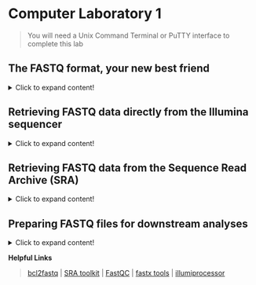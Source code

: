# Computer Laboratory 1
>You will need a Unix Command Terminal or PuTTY interface to complete this lab
## The FASTQ format, your new best friend

<details>
  <summary>Click to expand content!</summary>

>NGS files can be rather large and most phylogenetics and populations genetics software packages import Illumina data as FASTQ files. The individual sequences in a FASTQ file are called 'reads'. There can be millions of reads in a single FASTQ file. 

Each DNA sequence in a FASTQ file looks like this: 
```
@M01811:34:000000000-ACGFH:1:1101:10492:1210 1:N:0:15
ACTTGTATTAAGACTAATGTTCATTATTACCCCAACTTCTTTTGAAGCTGGCAAAATTTCAAAAATTATAACACACTCAGAAACTATTTTAATTGCAAAGATGGTTCTGAGAGGCTGCCTTAAATGCAGAGATCTAGCTATCTTTCTTTCTCCCCTCTCTAGGGATTCTTCAGAAGGAGTCAGCAGAACAATGCCTCATATTCCTGCCCAAGGCAGAGAAACTGTTTAATTGACAGAACCAACAGAAATCGCTGCCAACACTGCCGTCTGCAGAAGTGTCTTGCCCTAGGAATGTCTCGAGATGG
+
CCCCCGGGFGGFGGGGGGGCFGGGGGGGGGGGGGGGGGGGGGGDGFGGGGGGGGGGGFGGCFGFGE<EAFGGGGGDFFGFG<FGGFFFGGGGGFFGGGGGGGGFAFFCFGGGGDCGGGGCDFFGGGFC,FFGAF9FFGGGGGGGGGGGGGFGG?FFGGGGGGGGGGGGFGGFFEGF@>EFGGGGGGFGGGGGDG?;DDEFGGGGFGG,@FGFFGG>FGGFGGFG?DGGGFGGFGGGGGGGGFFFFFCFFFDFFFFFFFFFFFFFFFFFFD6@;CFFF=CEEFEFF303,()1;;EECF4)62=A3
```  
The first line provides information from the sequencer (flow cell), the second the inferred DNA sequence, the third a standard +, and the fourth the Phred quality score (Q score). 

Phred Quality Score | Probability of Incorrect Base Call  | Base Call Accuracy
------------ | -------------  | -------------
10 | 1 in 10 | 90%
20 | 1 in 100  | 99%
30 | 1 in 1,000  | 99.9%
40 | 1 in 10,000  | 99.99%
50 | 1 in 100,000  | 99.999%
  
  

</details>

## Retrieving FASTQ data directly from the Illumina sequencer

<details>
  <summary>Click to expand content!</summary>

>If you are retrieving sequence data directly from the NHM NextSeq or MiSeq, you will need to convert the Illumina Base Call data into the FASTQ format. This can be done using the Illumina program [bcl2fastq](https://emea.support.illumina.com/sequencing/sequencing_software/bcl2fastq-conversion-software.html).

1. First, let's download bcl2fastq:
```
wget https://support.illumina.com/softwaredownload.html?assetId=82660c4c-f46c-4743-8566-2437755e4329&assetDetails=bcl2fastq2-v2-20-0-tar.zip  
```  
>At 211 MB this is a rather large file so the download may take a moment.  

2. Illumina datasets can be very large, so for this lab we are going to work with an unpublished dataset of 10 shotgun-sequenced museum specimens (XXX GB) which was generated on the NHM Illumina NextSeq.
  
3. The software uses a configuration file which is always named ```SampleSheet.csv``` that is formatted like this: 
```
[Header]			
IEMFileVersion	4		
Investigator Name	JS		
Experiment Name	JS		
Date	02/04/2019		
Workflow	GenerateFASTQ		
Application	NextSeq FASTQ Only		
Assay	TruSeq LT		
Description	Brewer_Wilkinson_Streicher_caecilian_DNA		
Chemistry	Default		
			
[Reads]			
151			
151			
			
[Settings]			
Adapter	AGATCGGAAGAGCACACGTCTGAACTCCAGTCA		
AdapterRead2	AGATCGGAAGAGCGTCGTGTAGGGAAAGAGTGT		
			
[Data]			
Sample_ID	Sample_Name	I7_Index_ID	index
3	3	i3	TTAGGC
4	4	i4	TGACCA
5	5	i5	ACAGTG
6	6	i6	GCCAAT
8	8	i8	ACTTGA
10	10	i10	TAGCTT
12	12	i12	CTTGTA
15	15	i15	ATGTCA
24	24	i24	AGCAGG
27	27	i27	ATTGAG
  
```
This configuration file will be used by the software to process the Base Call data and transform them into FASTQ data.
  
  
</details>

## Retrieving FASTQ data from the Sequence Read Archive (SRA)

<details>
  <summary>Click to expand content!</summary>

>If you want to obtain previously published data, you will want to use the SRA toolkit from NCBI. 

 1. Download and install the SRA Toolkit from NCBI/Github:
>For Ubuntu (e.g. Franklin@NHM). For other operating systems, visit: [SRA toolkit](https://github.com/ncbi/sra-tools/wiki)    
```
wget http://ftp-trace.ncbi.nlm.nih.gov/sra/sdk/current/sratoolkit.current-ubuntu64.tar.gz  
```
```
tar -xf sratoolkit.current-ubuntu64.tar.gz
```
```
rm sratoolkit.current-ubuntu64.tar.gz
```  
```
cd sratoolkit.current-ubuntu64
```
```
cd bin
```
```
./vdb-config --interactive
```
This will open the SRA configuration. Use the Configuration Guide [here](https://github.com/ncbi/sra-tools/wiki/03.-Quick-Toolkit-Configuration). Then test with the following command:
```
./fastq-dump --stdout -X 2 SRR390728
```
You should see this output:
```
Read 2 spots for SRR390728
Written 2 spots for SRR390728
@SRR390728.1 1 length=72
CATTCTTCACGTAGTTCTCGAGCCTTGGTTTTCAGCGATGGAGAATGACTTTGACAAGCTGAGAGAAGNTNC
+SRR390728.1 1 length=72
;;;;;;;;;;;;;;;;;;;;;;;;;;;9;;665142;;;;;;;;;;;;;;;;;;;;;;;;;;;;;96&&&&(
@SRR390728.2 2 length=72
AAGTAGGTCTCGTCTGTGTTTTCTACGAGCTTGTGTTCCAGCTGACCCACTCCCTGGGTGGGGGGACTGGGT
+SRR390728.2 2 length=72
;;;;;;;;;;;;;;;;;4;;;;3;393.1+4&&5&&;;;;;;;;;;;;;;;;;;;;;<9;<;;;;;464262
```  
  
  2. Download some data using the SRA toolkit. As an example we will use Illumina MiSeq data from an individual of *Cylindrophis* *ruffus* used in Streicher & Wiens [2016](https://www.sciencedirect.com/science/article/abs/pii/S1055790316300495?via%3Dihub):

```
./fasterq-dump SRR3284185
```
  
You shoud see the following output: 
  
```
spots read:     115,128
reads read:     230,256
reads written:  230,256
```
>Read 1 (SRR3284185_1.fastq) and Read 2 (SRR3284185_2.fastq) data are now in your working directory.

</details>


## Preparing FASTQ files for downstream analyses

<details>
  <summary>Click to expand content!</summary>

>There are several things we want to do to a FASTQ file before we analyse it including removing bad quality bases and the adapter contamination we discussed in lecture.     

 1. We want to figure out what kind of Q-scores we are dealing with. Older Illumina machines used a system called phred-64 scoring whereas newer Illumina (and other sequencing platforms) use phred-33 scoring. Let's start by downloading and installing FastQC: 
  
```
wget https://www.bioinformatics.babraham.ac.uk/projects/fastqc/fastqc_v0.11.9.zip
```
```
unzip fastqc_v0.11.9.zip
```  
```  
rm fastqc_v0.11.9.zip
``` 
```
cd FastQC 
```  
```
chmod 755 fastqc
``` 

 2. Let's use the MiSeq files from *Cylindrophis* *ruffus* we downloaded from the SRA as example data. First, let's navigate to the SRA toolkit ```bin``` directory. Then determine the $PATH:
  
```
pwd  
```  
Your directory structure will differ from mine based on your user name. On Franklin, mine is: 
```
/home/jefs/NGS_course/sratoolkit.2.11.0-ubuntu64/bin  
```
```  
mv SRR3284185_1.fastq /home/jefs/NGS_course/FastQC
```
```  
mv SRR3284185_2.fastq /home/jefs/NGS_course/FastQC
```    
Now that both of the FASTQ files have been moved. Let's navigate to the FastQC directory. Once in the FastQC directory, run the following command:
```
./fastqc SRR3284185_1.fastq SRR3284185_2.fastq  
```  
This will produce several output files. If not working locally, you can use WinSCP to access the HTML output. There are also copies in the [Example Files](https://github.com/nhm-herpetology/museum-NGS-training/tree/main/Unit_01/Computer_Lab/Example_Files) directory. The FastQC summaries let us see that quality decreases (as expected) near the end of the sequences: around 185 bp in Read 1 and 135 bp in Read 2. They also reveal that adapter contamination is present in >10% of the sequences near the end of the sequence. 

3. Let's copy the FASTQ files to a new directory for cleaning and processing:
```
cp SRR3284185_1.fastq /home/jefs/NGS_course/Data/raw-fastq
```  
```
cp SRR3284185_2.fastq /home/jefs/NGS_course/Data/raw-fastq
```  
  
Now navigate to the 'Data/raw-fastq' directory. Let's prepare the files for cleaning by renaming them and compressing them: 
```
mv SRR3284185_1.fastq SRR3284185_S1_L001_R1_001.fastq
```  
```
mv SRR3284185_2.fastq SRR3284185_S1_L001_R2_001.fastq
``` 
```
gzip SRR3284185_S1_L001_R1_001.fastq
```  
```
gzip SRR3284185_S1_L001_R2_001.fastq
``` 
  
We want to remove low quality bases and adapter contamination and we can do both of those things using [Illumiprocessor](https://github.com/faircloth-lab/illumiprocessor) 
  
4. To use Illumiprocessor we need to install phyluce which requires miniconda for installation. On Franklin or Crop Diversity Cluster we just need to type:

```
install-conda
```  

4. Install phyluce (instructions here for Linux version, other versions available [here](https://github.com/faircloth-lab/phyluce/releases): 

```
wget https://raw.githubusercontent.com/faircloth-lab/phyluce/v1.7.1/distrib/phyluce-1.7.1-py36-Linux-conda.yml
``` 
```  
conda env create -n phyluce-1.7.1 --file phyluce-1.7.1-py36-Linux-conda.yml
```   
>Dependencies and Illumiprocessor are now installed
  
5. Activate phyluce
 ```  
  conda activate phyluce-1.7.1
 ``` 
6. To use Illumiprocessor, a congiguration file is needed. The configuration file looks like this:

```
[adapters]
i7:AGATCGGAAGAGCACACGTCTGAACTCCAGTCAC*ATCTCGTATGCCGTCTTCTGCTTG
i5:AGATCGGAAGAGCGTCGTGTAGGGAAAGAGTGTAGATCTCGGTGGTCGCCGTATCATT

[tag sequences]  
INDEX-16:CCGTCCCG

  
[tag map]
SRR3284185_S1:INDEX-16

  
[names]
SRR3284185_S1:Cylindrophis_ruffus_FMNH_258674
  
```
The different sections of the configuration file are (1) the adapter section which identifies the universal adapter sequences (in our case these are i5 and i7 Illumina TruSeq adapters), (2) the tag sequences are the unique barcodes for each sample, (3) the tag map is used to name output files, and (4) the name of the sample that we want to be used in downstream analyses. 

7. To make the configuration text file let's use the command line: 
 
 ```  
  cat > illumiprocessor.conf
 ```   
 Now paste the configuration text (from Step 6) into your terminal and then press CTRL + SHIFT + D. 
 
8. We are now ready to run Illumiprocessor to trim low quality bases + remove adapter contamiantion: 
 ```   
illumiprocessor \
    --input raw-fastq/ \
    --output clean-fastq \
    --config illumiprocessor.conf \
    --cores 1  
 ```    

9. Now let's navigate to the cleaned read directory and examine the stats:
  
```  
cd clean-fastq
```  
```  
cd Cylindrophis_ruffus_FMNH_258674
```
```  
cd stats
```
When we look at the summary statistics file using the ```cat``` command, we should see something like the following output: 
  
```
TrimmomaticPE: Started with arguments:
 -phred33 /home/jefs/NGS_course/Data/clean-fastq/Cylindrophis_ruffus_FMNH_258674/raw-reads/Cylindrophis_ruffus_FMNH_258674-READ1.fastq.gz /home/jefs/NGS_course/Data/clean-fastq/Cylindrophis_ruffus_FMNH_258674/raw-reads/Cylindrophis_ruffus_FMNH_258674-READ2.fastq.gz /home/jefs/NGS_course/Data/clean-fastq/Cylindrophis_ruffus_FMNH_258674/split-adapter-quality-trimmed/Cylindrophis_ruffus_FMNH_258674-READ1.fastq.gz /home/jefs/NGS_course/Data/clean-fastq/Cylindrophis_ruffus_FMNH_258674/split-adapter-quality-trimmed/Cylindrophis_ruffus_FMNH_258674-READ1-single.fastq.gz /home/jefs/NGS_course/Data/clean-fastq/Cylindrophis_ruffus_FMNH_258674/split-adapter-quality-trimmed/Cylindrophis_ruffus_FMNH_258674-READ2.fastq.gz /home/jefs/NGS_course/Data/clean-fastq/Cylindrophis_ruffus_FMNH_258674/split-adapter-quality-trimmed/Cylindrophis_ruffus_FMNH_258674-READ2-single.fastq.gz ILLUMINACLIP:/home/jefs/NGS_course/Data/clean-fastq/Cylindrophis_ruffus_FMNH_258674/adapters.fasta:2:30:10 LEADING:5 TRAILING:15 SLIDINGWINDOW:4:15 MINLEN:40
Using Long Clipping Sequence: 'AGATCGGAAGAGCGTCGTGTAGGGAAAGAGTGTAGATCTCGGTGGTCGCCGTATCATT'
Using Long Clipping Sequence: 'AGATCGGAAGAGCACACGTCTGAACTCCAGTCACCCGTCCCGATCTCGTATGCCGTCTTCTGCTTG'
ILLUMINACLIP: Using 0 prefix pairs, 2 forward/reverse sequences, 0 forward only sequences, 0 reverse only sequences
Input Read Pairs: 115128 Both Surviving: 106854 (92.81%) Forward Only Surviving: 7653 (6.65%) Reverse Only Surviving: 334 (0.29%) Dropped: 287 (0.25%)
TrimmomaticPE: Completed successfully
```  

We can see that Illumiprocessor dropped about 8% of the read pairs. Let's now have a look at the cleaned output files:
```  
cd ..  
```
```
cd split-adapter-quality-trimmed  
```
There will be three sets of fastq.gz files present: 
```  
Cylindrophis_ruffus_FMNH_258674-READ1.fastq.gz
Cylindrophis_ruffus_FMNH_258674-READ2.fastq.gz
Cylindrophis_ruffus_FMNH_258674-READ-singleton.fastq.gz
```  

In addition to retaining paired-end reads, Illumiprocessor also keeps 'singleton' reads that can be used to maximize coverage for *de novo* assembly. 

10. Let's use FASTQC to see how the cleaned FASTQ.GZ files compare to the raw FASTQ files.   

```
cp Cylindrophis_ruffus_FMNH_258674-READ1.fastq.gz /home/jefs/NGS_course/FastQC
```  
```
cp Cylindrophis_ruffus_FMNH_258674-READ2.fastq.gz /home/jefs/NGS_course/FastQC
```    
Now navigate to your FASTQC directory. 
```
./fastqc Cylindrophis_ruffus_FMNH_258674-READ1.fastq.gz Cylindrophis_ruffus_FMNH_258674-READ2.fastq.gz  
```
This will produce output files as we saw in Step 2. There are also copies in the [Example Files](https://github.com/nhm-herpetology/museum-NGS-training/tree/main/Unit_01/Computer_Lab/Example_Files) directory. You can see from the resulting HTML output that the cleaning has improved the quality and adapter content of the read sets. Much better!  

>The cleaned FASTQ.GZ files are now ready for use in a variety of downstream applications. We will learn how to use them for *de novo* assembly and read mapping in [Unit 2](https://github.com/nhm-herpetology/museum-NGS-training/tree/main/Unit_02/Computer_Lab).  
  
</details>

**Helpful Links** 
>[bcl2fastq](https://emea.support.illumina.com/sequencing/sequencing_software/bcl2fastq-conversion-software.html) | [SRA toolkit](https://github.com/ncbi/sra-tools/wiki) | 
[FastQC](https://www.bioinformatics.babraham.ac.uk/projects/fastqc/) | [fastx tools](http://hannonlab.cshl.edu/fastx_toolkit/) | [illumiprocessor](https://illumiprocessor.readthedocs.io/en/latest/)
